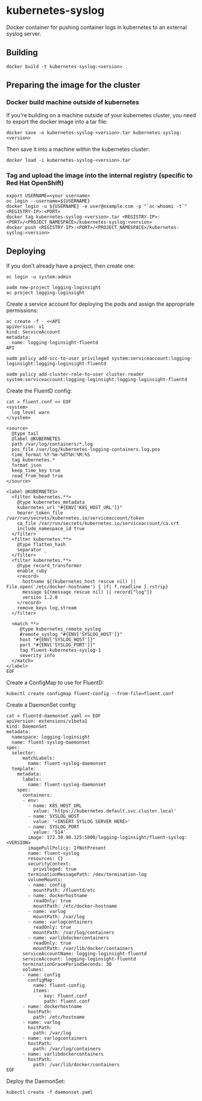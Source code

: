 # kubernetes-syslog
Docker container for pushing container logs in kubernetes to an external syslog server.

## Building

~~~~
docker build -t kubernetes-syslog:<version> .
~~~~

## Preparing the image for the cluster

### Docker build machine outside of kubernetes
If you're building on a machine outside of your kubernetes cluster, you need to export the docker image into a tar file:

~~~~
docker save -o kubernetes-syslog-<version>.tar kubernetes-syslog:<version>
~~~~

Then save it into a machine within the kubernetes cluster:

~~~~
docker load -i kubernetes-syslog-<version>.tar
~~~~

### Tag and upload the image into the internal registry (specific to Red Hat OpenShift)

~~~~
export USERNAME=<your username>
oc login --username=${USERNAME}
docker login -u ${USERNAME} -e user@example.com -p "`oc whoami -t`" <REGISTRY-IP>:<PORT>
docker tag kubernetes-syslog-<version>.tar <REGISTRY-IP>:<PORT>/<PROJECT_NAMESPACE>/kubernetes-syslog:<version>
docker push <REGISTRY-IP>:<PORT>/<PROJECT_NAMESPACE>/kubernetes-syslog:<version>
~~~~

## Deploying

If you don't already have a project, then create one:

~~~~
oc login -u system:admin

oadm new-project logging-loginsight
oc project logging-loginsight
~~~~

Create a service account for deploying the pods and assign the appropriate permissions:

~~~~
oc create -f - <<API
apiVersion: v1
kind: ServiceAccount
metadata:
  name: logging-loginsight-fluentd
API

oadm policy add-scc-to-user privileged system:serviceaccount:logging-loginsight:logging-loginsight-fluentd

oadm policy add-cluster-role-to-user cluster-reader system:serviceaccount:logging-loginsight:logging-loginsight-fluentd
~~~~

Create the FluentD config:
~~~~
cat > fluent.conf << EOF
<system>
  log_level warn
</system>

<source>
  @type tail
  @label @KUBERNETES
  path /var/log/containers/*.log
  pos_file /var/log/kubernetes-logging-containers.log.pos
  time_format %Y-%m-%dT%H:%M:%S
  tag kubernetes.*
  format json
  keep_time_key true
  read_from_head true
</source>

<label @KUBERNETES>
  <filter kubernetes.**>
    @type kubernetes_metadata
    kubernetes_url "#{ENV['K8S_HOST_URL']}"
    bearer_token_file /var/run/secrets/kubernetes.io/serviceaccount/token
    ca_file /var/run/secrets/kubernetes.io/serviceaccount/ca.crt
    include_namespace_id true
  </filter>
  <filter kubernetes.**>
    @type flatten_hash
    separator _
  </filter>
  <filter kubernetes.**>
    @type record_transformer
    enable_ruby
    <record>
      hostname ${(kubernetes_host rescue nil) || File.open('/etc/docker-hostname') { |f| f.readline }.rstrip}
      message ${(message rescue nil) || record["log"]}
      version 1.2.0
    </record>
    remove_keys log,stream
  </filter>

  <match **>
     @type kubernetes_remote_syslog
     #remote_syslog "#{ENV['SYSLOG_HOST']}"
     host "#{ENV['SYSLOG_HOST']}"
     port "#{ENV['SYSLOG_PORT']}"
     tag fluent-kubernetes-syslog-1
     severity info
  </match>
</label>
EOF
~~~~

Create a ConfigMap to use for FluentD:
~~~~
kubectl create configmap fluent-config --from-file=fluent.conf
~~~~

Create a DaemonSet config:

~~~~
cat > fluentd-daemonset.yaml << EOF
apiVersion: extensions/v1beta1
kind: DaemonSet
metadata:
  namespace: logging-loginsight
  name: fluent-syslog-daemonset
spec:
  selector:
      matchLabels:
        name: fluent-syslog-daemonset
  template:
    metadata:
      labels:
        name: fluent-syslog-daemonset
    spec:
      containers:
      - env:
        - name: K8S_HOST_URL
          value: 'https://kubernetes.default.svc.cluster.local'
        - name: SYSLOG_HOST
          value: '<INSERT SYSLOG SERVER HERE>'
        - name: SYSLOG_PORT
          value: '514'
        image: 172.30.90.125:5000/logging-loginsight/fluent-syslog:<VERSION>
        imagePullPolicy: IfNotPresent
        name: fluent-syslog
        resources: {}
        securityContext:
          privileged: true
        terminationMessagePath: /dev/termination-log
        volumeMounts:
        - name: config
          mountPath: /fluentd/etc
        - name: dockerhostname
          readOnly: true
          mountPath: /etc/docker-hostname
        - name: varlog
          mountPath: /var/log
        - name: varlogcontainers
          readOnly: true
          mountPath: /var/log/containers
        - name: varlibdockercontainers
          readOnly: true
          mountPath: /var/lib/docker/containers
      serviceAccountName: logging-loginsight-fluentd
      serviceAccount: logging-loginsight-fluentd
      terminationGracePeriodSeconds: 30
      volumes:
      - name: config
        configMap:
          name: fluent-config
          items:
            - key: fluent.conf
              path: fluent.conf
      - name: dockerhostname
        hostPath:
          path: /etc/hostname
      - name: varlog
        hostPath:
          path: /var/log
      - name: varlogcontainers
        hostPath:
          path: /var/log/containers
      - name: varlibdockercontainers
        hostPath:
          path: /var/lib/docker/containers
EOF
~~~~

Deploy the DaemonSet:
~~~~
kubectl create -f daemonset.yaml
~~~~
